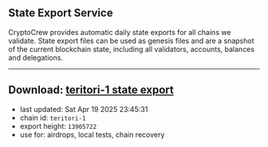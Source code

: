 ## State Export Service
CryptoCrew provides automatic daily state exports for all chains we validate. State export files can be used as genesis files and are a snapshot of the current blockchain state, including all validators, accounts, balances and delegations.

---
**Download: [teritori-1 state export](https://dl-eu2.ccvalidators.com/SERVICE/teritori/teritori-1_export_13905722.json)**
---

- last updated: Sat Apr 19 2025 23:45:31
- chain id: `teritori-1`
- export height: `13905722`
- use for: airdrops, local tests, chain recovery
